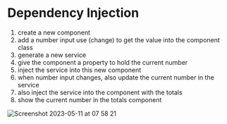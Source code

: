 # Dependency Injection

1. create a new component
2. add a number input
    use (change) to get the value into the component class
3. generate a new service
4. give the component a property to hold the current number
5. inject the service into this new component
6. when number input changes, also update the current number in the service
7. also inject the service into the component with the totals
8. show the current number in the totals component

![Screenshot 2023-05-11 at 07 58 21](https://github.com/reconcept-developers/intro-into-angular-assignments/assets/8514342/c954a74e-f2cb-41de-b887-53de16892ed9)
